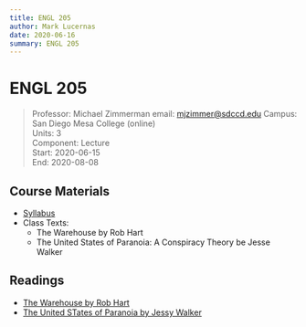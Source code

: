 ```yaml
---
title: ENGL 205
author: Mark Lucernas
date: 2020-06-16
summary: ENGL 205
---
```



# ENGL 205
> Professor: Michael Zimmerman
> email: mjzimmer@sdccd.edu
> Campus: San Diego Mesa College (online)<br>
> Units: 3<br>
> Component: Lecture<br>
> Start: 2020-06-15<br>
> End: 2020-08-08<br>


## Course Materials

  - [Syllabus](file:../../../files/summer-2020/ENGL-205/syllabus.pdf)
  - Class Texts:
    * The Warehouse by Rob Hart
    * The United States of Paranoia: A Conspiracy Theory be Jesse Walker


## Readings

  - [The Warehouse by Rob Hart](readings/the-warehouse/index)
  - [The United STates of Paranoia by Jessy Walker](readings/the-unite-states-of-paranoia/index)

